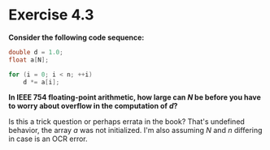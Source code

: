 # Exercise 4.3
__Consider the following code sequence:__
```c
double d = 1.0;
float a[N];

for (i = 0; i < n; ++i)
    d *= a[i];
```
__In IEEE 754 floating-point arithmetic, how large can *N* be before you have to
worry about overflow in the computation of *d*?__

Is this a trick question or perhaps errata in the book? That's undefined
behavior, the array *a* was not initialized. I'm also assuming *N* and *n*
differing in case is an OCR error.
